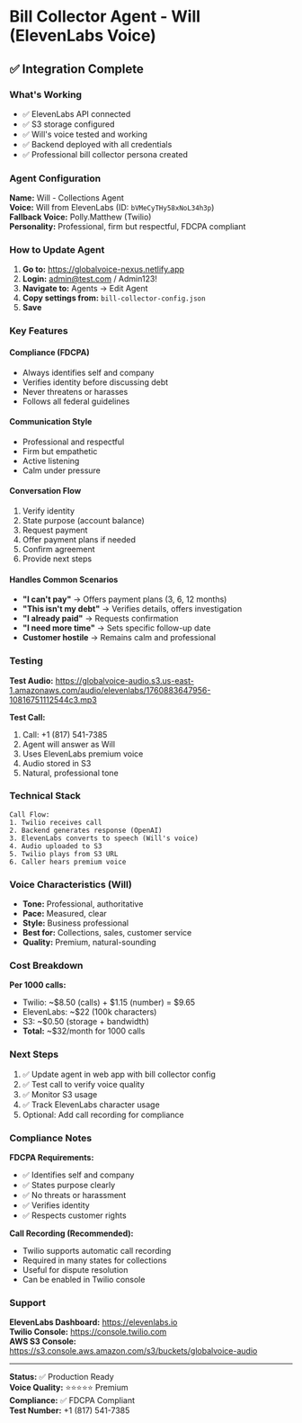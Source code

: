 # Bill Collector Agent - Will (ElevenLabs Voice)

## ✅ Integration Complete

### What's Working
- ✅ ElevenLabs API connected
- ✅ S3 storage configured
- ✅ Will's voice tested and working
- ✅ Backend deployed with all credentials
- ✅ Professional bill collector persona created

### Agent Configuration

**Name:** Will - Collections Agent  
**Voice:** Will from ElevenLabs (ID: `bVMeCyTHy58xNoL34h3p`)  
**Fallback Voice:** Polly.Matthew (Twilio)  
**Personality:** Professional, firm but respectful, FDCPA compliant

### How to Update Agent

1. **Go to:** https://globalvoice-nexus.netlify.app
2. **Login:** admin@test.com / Admin123!
3. **Navigate to:** Agents → Edit Agent
4. **Copy settings from:** `bill-collector-config.json`
5. **Save**

### Key Features

#### Compliance (FDCPA)
- Always identifies self and company
- Verifies identity before discussing debt
- Never threatens or harasses
- Follows all federal guidelines

#### Communication Style
- Professional and respectful
- Firm but empathetic
- Active listening
- Calm under pressure

#### Conversation Flow
1. Verify identity
2. State purpose (account balance)
3. Request payment
4. Offer payment plans if needed
5. Confirm agreement
6. Provide next steps

#### Handles Common Scenarios
- **"I can't pay"** → Offers payment plans (3, 6, 12 months)
- **"This isn't my debt"** → Verifies details, offers investigation
- **"I already paid"** → Requests confirmation
- **"I need more time"** → Sets specific follow-up date
- **Customer hostile** → Remains calm and professional

### Testing

**Test Audio:** https://globalvoice-audio.s3.us-east-1.amazonaws.com/audio/elevenlabs/1760883647956-10816751112544c3.mp3

**Test Call:**
1. Call: +1 (817) 541-7385
2. Agent will answer as Will
3. Uses ElevenLabs premium voice
4. Audio stored in S3
5. Natural, professional tone

### Technical Stack

```
Call Flow:
1. Twilio receives call
2. Backend generates response (OpenAI)
3. ElevenLabs converts to speech (Will's voice)
4. Audio uploaded to S3
5. Twilio plays from S3 URL
6. Caller hears premium voice
```

### Voice Characteristics (Will)

- **Tone:** Professional, authoritative
- **Pace:** Measured, clear
- **Style:** Business professional
- **Best for:** Collections, sales, customer service
- **Quality:** Premium, natural-sounding

### Cost Breakdown

**Per 1000 calls:**
- Twilio: ~$8.50 (calls) + $1.15 (number) = $9.65
- ElevenLabs: ~$22 (100k characters)
- S3: ~$0.50 (storage + bandwidth)
- **Total:** ~$32/month for 1000 calls

### Next Steps

1. ✅ Update agent in web app with bill collector config
2. ✅ Test call to verify voice quality
3. ✅ Monitor S3 usage
4. ✅ Track ElevenLabs character usage
5. Optional: Add call recording for compliance

### Compliance Notes

**FDCPA Requirements:**
- ✅ Identifies self and company
- ✅ States purpose clearly
- ✅ No threats or harassment
- ✅ Verifies identity
- ✅ Respects customer rights

**Call Recording (Recommended):**
- Twilio supports automatic call recording
- Required in many states for collections
- Useful for dispute resolution
- Can be enabled in Twilio console

### Support

**ElevenLabs Dashboard:** https://elevenlabs.io  
**Twilio Console:** https://console.twilio.com  
**AWS S3 Console:** https://s3.console.aws.amazon.com/s3/buckets/globalvoice-audio

---

**Status:** ✅ Production Ready  
**Voice Quality:** ⭐⭐⭐⭐⭐ Premium  
**Compliance:** ✅ FDCPA Compliant  
**Test Number:** +1 (817) 541-7385
